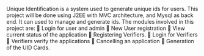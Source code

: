 Unique Identification is a system used to generate unique ids for users. This project will be done using J2EE with MVC architecture, and Mysql as back end. It can used to manage and generate ids. The modules involved in this project are:  Login for user and admin  New User registration  View current status of the application  Registering Verifiers.  Login for Verifiers  Verifiers verify the applications  Cancelling an application  Generation of the UID Cards.
